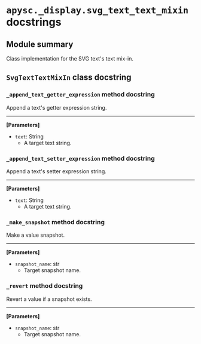 # `apysc._display.svg_text_text_mixin` docstrings

## Module summary

Class implementation for the SVG text's text mix-in.

## `SvgTextTextMixIn` class docstring

### `_append_text_getter_expression` method docstring

Append a text's getter expression string.<hr>

**[Parameters]**

- `text`: String
  - A target text string.

### `_append_text_setter_expression` method docstring

Append a text's setter expression string.<hr>

**[Parameters]**

- `text`: String
  - A target text string.

### `_make_snapshot` method docstring

Make a value snapshot.<hr>

**[Parameters]**

- `snapshot_name`: str
  - Target snapshot name.

### `_revert` method docstring

Revert a value if a snapshot exists.<hr>

**[Parameters]**

- `snapshot_name`: str
  - Target snapshot name.